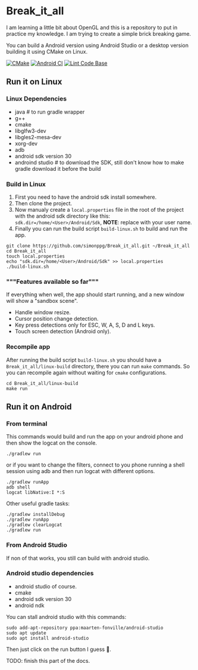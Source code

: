 # Break_it_all

I am learning a little bit about OpenGL and this is a repository to put in practice my knowledge.
I am trying to create a simple brick breaking game.

You can build a Android version using Android Studio or a desktop version building it using CMake on Linux.

[![CMake](https://github.com/simonppg/Break_it_all/actions/workflows/cmake.yml/badge.svg)](https://github.com/simonppg/Break_it_all/actions/workflows/cmake.yml)
[![Android CI](https://github.com/simonppg/Break_it_all/actions/workflows/android.yml/badge.svg)](https://github.com/simonppg/Break_it_all/actions/workflows/android.yml)
[![Lint Code Base](https://github.com/simonppg/Break_it_all/actions/workflows/linter.yml/badge.svg)](https://github.com/simonppg/Break_it_all/actions/workflows/linter.yml)

## Run it on Linux

### Linux Dependencies

- java # to run gradle wrapper
- g++
- cmake
- libglfw3-dev
- libgles2-mesa-dev
- xorg-dev
- adb
- android sdk version 30
- androind studio # to download the SDK, still don't know how to make gradle download it before the build

### Build in Linux

1. First you need to have the android sdk install somewhere.
2. Then clone the project.
3. Now manualy create a `local.properties` file in the root of the project with the android sdk directory like this: `sdk.dir=/home/<User>/Android/Sdk`, **NOTE**: replace <User> with your user name.
4. Finally you can run the build script `build-linux.sh` to build and run the app.


```shell
git clone https://github.com/simonppg/Break_it_all.git ~/Break_it_all
cd Break_it_all
touch local.properties
echo "sdk.dir=/home/<User>/Android/Sdk" >> local.properties
./build-linux.sh
```

### """Features available so far"""

If everything when well, the app should start running, and a new window will show a "sandbox scene".

- Handle window resize.
- Cursor position change detection.
- Key press detections only for ESC, W, A, S, D and L keys.
- Touch screen detection (Android only).

### Recompile app

After running the build script `build-linux.sh` you should have a `Break_it_all/linux-build` directory, there you can run `make` commands. So you can recompile again without waiting for `cmake` configurations.

```shell
cd Break_it_all/linux-build
make run
```

## Run it on Android

### From terminal

This commands would build and run the app on your android phone and then show the logcat on the console.

```shell
./gradlew run
```

or if you want to change the filters, connect to you phone running a shell session using adb and then run logcat with different options.

```shell
./gradlew runApp
adb shell
logcat libNative:I *:S
```

Other useful gradle tasks:

```shell
./gradlew installDebug
./gradlew runApp
./gradlew clearLogcat
./gradlew run
```

### From Android Studio

If non of that works, you still can build with android studio.

### Android studio dependencies

- android studio of course.
- cmake
- android sdk version 30
- android ndk

You can stall android studio with this commands:

```shell
sudo add-apt-repository ppa:maarten-fonville/android-studio
sudo apt update
sudo apt install android-studio
```

Then just click on the run button I guess :see_no_evil:.

TODO: finish this part of the docs.

